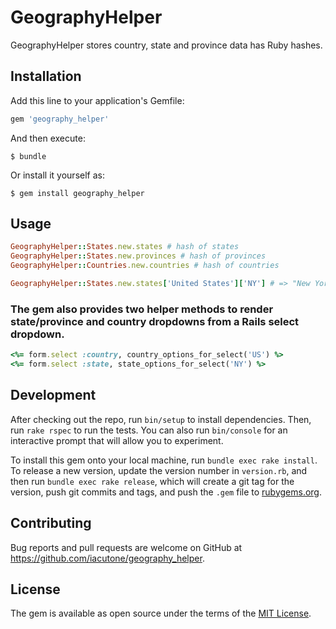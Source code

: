 # GeographyHelper

GeographyHelper stores country, state and province data has Ruby hashes.

## Installation

Add this line to your application's Gemfile:

```ruby
gem 'geography_helper'
```

And then execute:

    $ bundle

Or install it yourself as:

    $ gem install geography_helper

## Usage

```ruby
GeographyHelper::States.new.states # hash of states
GeographyHelper::States.new.provinces # hash of provinces
GeographyHelper::Countries.new.countries # hash of countries

GeographyHelper::States.new.states['United States']['NY'] # => "New York"
```

### The gem also provides two helper methods to render state/province and country dropdowns from a Rails select dropdown.

```ruby
<%= form.select :country, country_options_for_select('US') %>
<%= form.select :state, state_options_for_select('NY') %>
```

## Development

After checking out the repo, run `bin/setup` to install dependencies. Then, run `rake rspec` to run the tests. You can also run `bin/console` for an interactive prompt that will allow you to experiment.

To install this gem onto your local machine, run `bundle exec rake install`. To release a new version, update the version number in `version.rb`, and then run `bundle exec rake release`, which will create a git tag for the version, push git commits and tags, and push the `.gem` file to [rubygems.org](https://rubygems.org).

## Contributing

Bug reports and pull requests are welcome on GitHub at https://github.com/iacutone/geography_helper.


## License

The gem is available as open source under the terms of the [MIT License](http://opensource.org/licenses/MIT).

